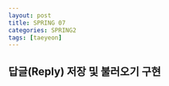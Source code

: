 ```yaml
---
layout: post
title: SPRING 07
categories: SPRING2
tags: [taeyeon]
---
```


## 답글(Reply) 저장 및 불러오기 구현

